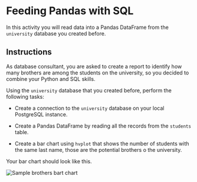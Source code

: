 # Feeding Pandas with SQL

In this activity you will read data into a Pandas DataFrame from the `university` database you created before.

## Instructions

As database consultant, you are asked to create a report to identify how many brothers are among the students on the university, so you decided to combine your Python and SQL skills.

Using the `university` database that you created before, perform the following tasks:

* Create a connection to the `university` database on your local PostgreSQL instance.

* Create a Pandas DataFrame by reading all the records from the `students` table.

* Create a bar chart using `hvplot` that shows the number of students with the same last name, those are the potential brothers o the university.

Your bar chart should look like this.

![Sample brothers bart chart](Images/brothers_bar_chart.png)
